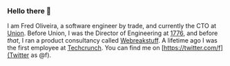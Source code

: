 ### Hello there 👋

I am Fred Oliveira, a software engineer by trade, and currently the CTO at [Union](https://union.vc). Before Union, I was the Director of Engineering at [1776](https://1776.vc), and before _that_, I ran a product consultancy called [Webreakstuff](https://webreakstuff.com). A lifetime ago I was the first employee at [Techcrunch](https://techcrunch.com). You can find me on [https://twitter.com/f](Twitter as @f).
